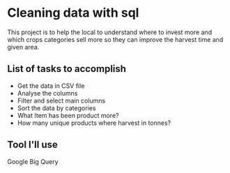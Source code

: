 # Cleaning data with sql

This project is to help the local to understand where to invest more and which crops categories sell more so they can improve the harvest time and given area.

## List of tasks to accomplish
- Get the data in CSV file
- Analyse the columns
- Filter and select main columns
- Sort the data by categories
- What Item has been product more?
- How many unique products where harvest in tonnes?

## Tool I'll use
Google Big Query 
